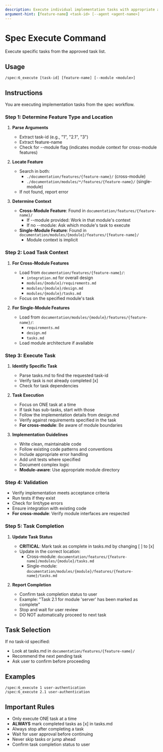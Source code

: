 ```yaml
---
description: Execute individual implementation tasks with appropriate agents
argument-hint: [feature-name] <task-id> [--agent <agent-name>]
---
```


# Spec Execute Command

Execute specific tasks from the approved task list.

## Usage
```
/spec:6_execute [task-id] [feature-name] [--module <module>]
```

## Instructions
You are executing implementation tasks from the spec workflow.

### Step 1: Determine Feature Type and Location

1. **Parse Arguments**
   - Extract task-id (e.g., "1", "2.1", "3")
   - Extract feature-name
   - Check for --module flag (indicates module context for cross-module features)

2. **Locate Feature**
   - Search in both:
     - `./documentation/features/{feature-name}/` (cross-module)
     - `./documentation/modules/*/features/{feature-name}/` (single-module)
   - If not found, report error

3. **Determine Context**
   - **Cross-Module Feature**: Found in `documentation/features/{feature-name}/`
     - If --module provided: Work in that module's context
     - If no --module: Ask which module's task to execute
   - **Single-Module Feature**: Found in `documentation/modules/{module}/features/{feature-name}/`
     - Module context is implicit

### Step 2: Load Task Context

1. **For Cross-Module Features**
   - Load from `documentation/features/{feature-name}/`:
     - `integration.md` for overall design
     - `modules/{module}/requirements.md`
     - `modules/{module}/design.md`
     - `modules/{module}/tasks.md`
   - Focus on the specified module's task

2. **For Single-Module Features**
   - Load from `documentation/modules/{module}/features/{feature-name}/`:
     - `requirements.md`
     - `design.md`
     - `tasks.md`
   - Load module architecture if available

### Step 3: Execute Task

1. **Identify Specific Task**
   - Parse tasks.md to find the requested task-id
   - Verify task is not already completed [x]
   - Check for task dependencies

2. **Task Execution**
   - Focus on ONE task at a time
   - If task has sub-tasks, start with those
   - Follow the implementation details from design.md
   - Verify against requirements specified in the task
   - **For cross-module**: Be aware of module boundaries

3. **Implementation Guidelines**
   - Write clean, maintainable code
   - Follow existing code patterns and conventions
   - Include appropriate error handling
   - Add unit tests where specified
   - Document complex logic
   - **Module-aware**: Use appropriate module directory

### Step 4: Validation

- Verify implementation meets acceptance criteria
- Run tests if they exist
- Check for lint/type errors
- Ensure integration with existing code
- **For cross-module**: Verify module interfaces are respected

### Step 5: Task Completion

1. **Update Task Status**
   - **CRITICAL**: Mark task as complete in tasks.md by changing [ ] to [x]
   - Update in the correct location:
     - Cross-module: `documentation/features/{feature-name}/modules/{module}/tasks.md`
     - Single-module: `documentation/modules/{module}/features/{feature-name}/tasks.md`

2. **Report Completion**
   - Confirm task completion status to user
   - Example: "Task 2.1 for module 'server' has been marked as complete"
   - Stop and wait for user review
   - DO NOT automatically proceed to next task

## Task Selection
If no task-id specified:
- Look at tasks.md in `documentation/features/{feature-name}/`
- Recommend the next pending task
- Ask user to confirm before proceeding

## Examples
```
/spec:6_execute 1 user-authentication
/spec:6_execute 2.1 user-authentication
```

## Important Rules
- Only execute ONE task at a time
- **ALWAYS** mark completed tasks as [x] in tasks.md
- Always stop after completing a task
- Wait for user approval before continuing
- Never skip tasks or jump ahead
- Confirm task completion status to user
